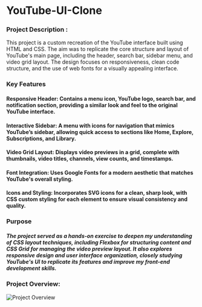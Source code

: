 # YouTube-UI-Clone
### Project Description :
This project is a custom recreation of the YouTube interface built using HTML and CSS. The aim was to replicate the core structure and layout of YouTube's main page, including the header, search bar, sidebar menu, and video grid layout. The design focuses on responsiveness, clean code structure, and the use of web fonts for a visually appealing interface.

### Key Features
#### Responsive Header:  Contains a menu icon, YouTube logo, search bar, and notification section, providing a similar look and feel to the original YouTube interface.
#### Interactive Sidebar: A menu with icons for navigation that mimics YouTube’s sidebar, allowing quick access to sections like Home, Explore, Subscriptions, and Library.
#### Video Grid Layout: Displays video previews in a grid, complete with thumbnails, video titles, channels, view counts, and timestamps.
#### Font Integration: Uses Google Fonts for a modern aesthetic that matches YouTube's overall styling.
#### Icons and Styling: Incorporates SVG icons for a clean, sharp look, with CSS custom styling for each element to ensure visual consistency and quality.
### Purpose
##### The project served as a hands-on exercise to deepen my understanding of CSS layout techniques, including Flexbox for structuring content and CSS Grid for managing the video preview layout. It also explores responsive design and user interface organization, closely studying YouTube's UI to replicate its features and improve my front-end development skills.
### Project Overview:

![Project Overview](https://github.com/user-attachments/assets/6c60c1a6-615e-467b-bc3c-f485fcda2e06)

